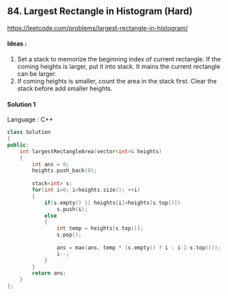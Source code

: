 ## **84. Largest Rectangle in Histogram (Hard)** 

https://leetcode.com/problems/largest-rectangle-in-histogram/



#### Ideas : 

1.  Set a stack to memorize the beginning index of current rectangle. If the coming heights is larger, put it into stack. It mains the current rectangle can be larger.
2.   If coming heights is smaller, count the area in the stack first. Clear the stack before add smaller heights.



#### Solution 1

Language : C++

```C++
class Solution 
{
public:
    int largestRectangleArea(vector<int>& heights) 
    {
        int ans = 0;
        heights.push_back(0);
        
        stack<int> s;
        for(int i=0; i<heights.size(); ++i)
        {
            if(s.empty() || heights[i]>heights[s.top()])
                s.push(i);
            else
            {
                int temp = heights[s.top()];
                s.pop();
                
                ans = max(ans, temp * (s.empty() ? i : i-1-s.top()));
                i--;
            }
        }
        return ans;
    }
};
```

